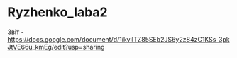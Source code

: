 # Ryzhenko_laba2
Звіт - https://docs.google.com/document/d/1ikviITZ85SEb2JS6y2z84zC1KSs_3pkJtVE66u_kmEg/edit?usp=sharing
